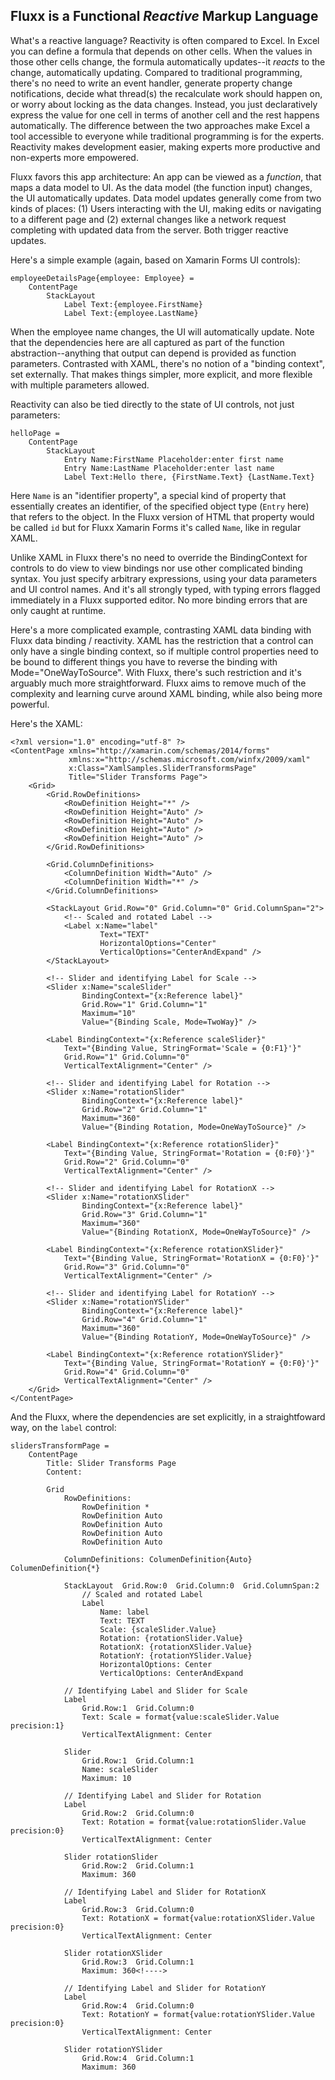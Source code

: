 Fluxx is a Functional *Reactive* Markup Language
---------------

What's a reactive language? Reactivity is often compared to Excel. In Excel you can define a formula
that depends on other cells. When the values in those other cells change, the formula automatically
updates--it *reacts* to the change, automatically updating. Compared to traditional programming,
there's no need to write an event handler, generate property change notifications, decide what
thread(s) the recalculate work should happen on, or worry about locking as the data changes.
Instead, you just declaratively express the value for one cell in terms of another cell and the rest
happens automatically. The difference between the two approaches make Excel a tool accessible to
everyone while traditional programming is for the experts. Reactivity makes development easier,
making experts more productive and non-experts more empowered.

Fluxx favors this app architecture: An app can be viewed as a *function*, that maps a data model to
UI. As the data model (the function input) changes, the UI automatically updates.  Data model
updates generally come from two kinds of places: (1) Users interacting with the UI, making edits or
navigating to a different page and (2) external changes like a network request completing with
updated data from the server.  Both trigger reactive updates.

Here's a simple example (again, based on Xamarin Forms UI controls):

```
employeeDetailsPage{employee: Employee} =
    ContentPage
        StackLayout
            Label Text:{employee.FirstName}
            Label Text:{employee.LastName}
```

When the employee name changes, the UI will automatically update. Note that the dependencies here
are all captured as part of the function abstraction--anything that output can depend is provided
as function parameters.  Contrasted with XAML, there's no notion of a "binding context", set
externally.  That makes things simpler, more explicit, and more flexible with multiple parameters
allowed.

Reactivity can also be tied directly to the state of UI controls, not just parameters:

```
helloPage =
    ContentPage
        StackLayout
            Entry Name:FirstName Placeholder:enter first name
            Entry Name:LastName Placeholder:enter last name
            Label Text:Hello there, {FirstName.Text} {LastName.Text}
```

Here `Name` is an "identifier property", a special kind of property that essentially creates an
identifier, of the specified object type (`Entry` here) that refers to the object. In the Fluxx
version of HTML that property would be called `id` but for Fluxx Xamarin Forms it's called `Name`,
like in regular XAML.

Unlike XAML in Fluxx there's no need to override the BindingContext for controls to do view to view
bindings nor use other complicated binding syntax. You just specify arbitrary expressions, using
your data parameters and UI control names. And it's all strongly typed, with typing errors flagged
immediately in a Fluxx supported editor. No more binding errors that are only caught at runtime.

Here's a more complicated example, contrasting XAML data binding with Fluxx data binding / reactivity.
XAML has the restriction that a control can only have a single binding context, so if multiple
control properties need to be bound to different things you have to reverse the binding with
Mode="OneWayToSource". With Fluxx, there's such restriction and it's arguably much more
straightforward. Fluxx aims to remove much of the complexity and learning curve around XAML binding,
while also being more powerful.

Here's the XAML:
```
<?xml version="1.0" encoding="utf-8" ?>
<ContentPage xmlns="http://xamarin.com/schemas/2014/forms"
             xmlns:x="http://schemas.microsoft.com/winfx/2009/xaml"
             x:Class="XamlSamples.SliderTransformsPage"
             Title="Slider Transforms Page">
    <Grid>
        <Grid.RowDefinitions>
            <RowDefinition Height="*" />
            <RowDefinition Height="Auto" />
            <RowDefinition Height="Auto" />
            <RowDefinition Height="Auto" />
            <RowDefinition Height="Auto" />
        </Grid.RowDefinitions>

        <Grid.ColumnDefinitions>
            <ColumnDefinition Width="Auto" />
            <ColumnDefinition Width="*" />
        </Grid.ColumnDefinitions>

        <StackLayout Grid.Row="0" Grid.Column="0" Grid.ColumnSpan="2">
            <!-- Scaled and rotated Label -->
            <Label x:Name="label"
                    Text="TEXT"
                    HorizontalOptions="Center"
                    VerticalOptions="CenterAndExpand" />
        </StackLayout>

        <!-- Slider and identifying Label for Scale -->
        <Slider x:Name="scaleSlider"
                BindingContext="{x:Reference label}"
                Grid.Row="1" Grid.Column="1"
                Maximum="10"
                Value="{Binding Scale, Mode=TwoWay}" />

        <Label BindingContext="{x:Reference scaleSlider}"
            Text="{Binding Value, StringFormat='Scale = {0:F1}'}"
            Grid.Row="1" Grid.Column="0"
            VerticalTextAlignment="Center" />

        <!-- Slider and identifying Label for Rotation -->
        <Slider x:Name="rotationSlider"
                BindingContext="{x:Reference label}"
                Grid.Row="2" Grid.Column="1"
                Maximum="360"
                Value="{Binding Rotation, Mode=OneWayToSource}" />

        <Label BindingContext="{x:Reference rotationSlider}"
            Text="{Binding Value, StringFormat='Rotation = {0:F0}'}"
            Grid.Row="2" Grid.Column="0"
            VerticalTextAlignment="Center" />

        <!-- Slider and identifying Label for RotationX -->
        <Slider x:Name="rotationXSlider"
                BindingContext="{x:Reference label}"
                Grid.Row="3" Grid.Column="1"
                Maximum="360"
                Value="{Binding RotationX, Mode=OneWayToSource}" />

        <Label BindingContext="{x:Reference rotationXSlider}"
            Text="{Binding Value, StringFormat='RotationX = {0:F0}'}"
            Grid.Row="3" Grid.Column="0"
            VerticalTextAlignment="Center" />

        <!-- Slider and identifying Label for RotationY -->
        <Slider x:Name="rotationYSlider"
                BindingContext="{x:Reference label}"
                Grid.Row="4" Grid.Column="1"
                Maximum="360"
                Value="{Binding RotationY, Mode=OneWayToSource}" />

        <Label BindingContext="{x:Reference rotationYSlider}"
            Text="{Binding Value, StringFormat='RotationY = {0:F0}'}"
            Grid.Row="4" Grid.Column="0"
            VerticalTextAlignment="Center" />
    </Grid>
</ContentPage>
```


And the Fluxx, where the dependencies are set explicitly, in a straightfoward way, on the `label` control: 
```
slidersTransformPage =
    ContentPage
        Title: Slider Transforms Page
        Content:

        Grid
            RowDefinitions:
                RowDefinition *
                RowDefinition Auto
                RowDefinition Auto
                RowDefinition Auto
                RowDefinition Auto

            ColumnDefinitions: ColumenDefinition{Auto} ColumenDefinition{*}

            StackLayout  Grid.Row:0  Grid.Column:0  Grid.ColumnSpan:2
                // Scaled and rotated Label
                Label
                    Name: label
                    Text: TEXT
                    Scale: {scaleSlider.Value}
                    Rotation: {rotationSlider.Value}
                    RotationX: {rotationXSlider.Value}
                    RotationY: {rotationYSlider.Value}
                    HorizontalOptions: Center
                    VerticalOptions: CenterAndExpand

            // Identifying Label and Slider for Scale
            Label
                Grid.Row:1  Grid.Column:0
                Text: Scale = format{value:scaleSlider.Value  precision:1}
                VerticalTextAlignment: Center

            Slider
                Grid.Row:1  Grid.Column:1
                Name: scaleSlider
                Maximum: 10

            // Identifying Label and Slider for Rotation
            Label
                Grid.Row:2  Grid.Column:0
                Text: Rotation = format{value:rotationSlider.Value  precision:0}
                VerticalTextAlignment: Center

            Slider rotationSlider
                Grid.Row:2  Grid.Column:1
                Maximum: 360

            // Identifying Label and Slider for RotationX
            Label
                Grid.Row:3  Grid.Column:0
                Text: RotationX = format{value:rotationXSlider.Value  precision:0}
                VerticalTextAlignment: Center

            Slider rotationXSlider
                Grid.Row:3  Grid.Column:1
                Maximum: 360<!---->

            // Identifying Label and Slider for RotationY
            Label
                Grid.Row:4  Grid.Column:0
                Text: RotationY = format{value:rotationYSlider.Value  precision:0}
                VerticalTextAlignment: Center

            Slider rotationYSlider
                Grid.Row:4  Grid.Column:1
                Maximum: 360
```
